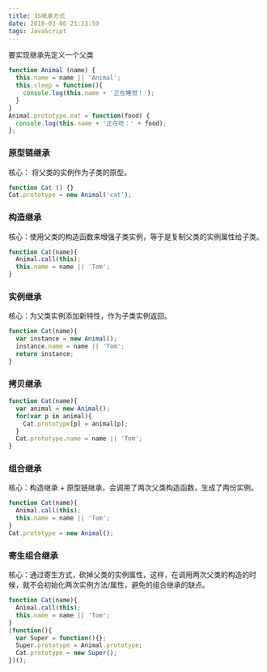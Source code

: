 ```yaml
---
title: JS继承方式
date: 2018-03-06 21:13:59
tags: JavaScript
---
```

要实现继承先定义一个父类
```js
function Animal (name) {
  this.name = name || 'Animal';
  this.sleep = function(){
    console.log(this.name + '正在睡觉！');
  }
}
Animal.prototype.eat = function(food) {
  console.log(this.name + '正在吃：' + food);
};
```
### 原型链继承
核心： 将父类的实例作为子类的原型。
```js
function Cat () {}
Cat.prototype = new Animal('cat');
```
### 构造继承
核心：使用父类的构造函数来增强子类实例，等于是复制父类的实例属性给子类。
```js
function Cat(name){
  Animal.call(this);
  this.name = name || 'Tom';
}
```
<!-- more -->
### 实例继承
核心：为父类实例添加新特性，作为子类实例返回。
```js
function Cat(name){
  var instance = new Animal();
  instance.name = name || 'Tom';
  return instance;
}
```
### 拷贝继承
```js
function Cat(name){
  var animal = new Animal();
  for(var p in animal){
    Cat.prototype[p] = animal[p];
  }
  Cat.prototype.name = name || 'Tom';
}
```
### 组合继承
核心：构造继承 + 原型链继承，会调用了两次父类构造函数，生成了两份实例。
```js
function Cat(name){
  Animal.call(this);
  this.name = name || 'Tom';
}
Cat.prototype = new Animal();
```
### 寄生组合继承
核心：通过寄生方式，砍掉父类的实例属性，这样，在调用两次父类的构造的时候，就不会初始化两次实例方法/属性，避免的组合继承的缺点。
```js
function Cat(name){
  Animal.call(this);
  this.name = name || 'Tom';
}
(function(){
  var Super = function(){};
  Super.prototype = Animal.prototype;
  Cat.prototype = new Super();
})();
```
